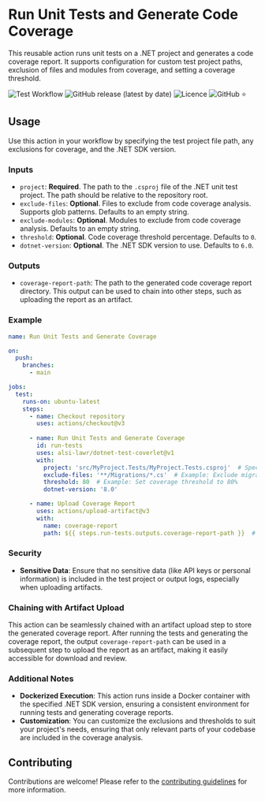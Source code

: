 # Run Unit Tests and Generate Code Coverage

This reusable action runs unit tests on a .NET project and generates a code coverage report. It supports configuration for custom test project paths, exclusion of files and modules from coverage, and setting a coverage threshold.

![Test Workflow](https://github.com/alsi-lawr/dotnet-test-coverlet/actions/workflows/test-action.yml/badge.svg)
![GitHub release (latest by date)](https://img.shields.io/github/v/release/alsi-lawr/dotnet-test-coverlet/)
![Licence](https://img.shields.io/github/license/alsi-lawr/dotnet-test-coverlet)
![GitHub :star:](https://img.shields.io/github/stars/alsi-lawr/dotnet-test-coverlet?style=social)

## Usage

Use this action in your workflow by specifying the test project file path, any exclusions for coverage, and the .NET SDK version.

### Inputs

- `project`: **Required**. The path to the `.csproj` file of the .NET unit test project. The path should be relative to the repository root.
- `exclude-files`: **Optional**. Files to exclude from code coverage analysis. Supports glob patterns. Defaults to an empty string.
- `exclude-modules`: **Optional**. Modules to exclude from code coverage analysis. Defaults to an empty string.
- `threshold`: **Optional**. Code coverage threshold percentage. Defaults to `0`.
- `dotnet-version`: **Optional**. The .NET SDK version to use. Defaults to `6.0`.

### Outputs

- `coverage-report-path`: The path to the generated code coverage report directory. This output can be used to chain into other steps, such as uploading the report as an artifact.

### Example

```yaml
name: Run Unit Tests and Generate Coverage

on:
  push:
    branches:
      - main

jobs:
  test:
    runs-on: ubuntu-latest
    steps:
      - name: Checkout repository
        uses: actions/checkout@v3
      
      - name: Run Unit Tests and Generate Coverage
        id: run-tests
        uses: alsi-lawr/dotnet-test-coverlet@v1
        with:
          project: 'src/MyProject.Tests/MyProject.Tests.csproj'  # Specify the correct path to your test project file
          exclude-files: '**/Migrations/*.cs'  # Example: Exclude migrations files
          threshold: 80  # Example: Set coverage threshold to 80%
          dotnet-version: '8.0'

      - name: Upload Coverage Report
        uses: actions/upload-artifact@v3
        with:
          name: coverage-report
          path: ${{ steps.run-tests.outputs.coverage-report-path }}  # Use the output from the previous step to upload the report
```

### Security

- **Sensitive Data**: Ensure that no sensitive data (like API keys or personal information) is included in the test project or output logs, especially when uploading artifacts.

### Chaining with Artifact Upload

This action can be seamlessly chained with an artifact upload step to store the generated coverage report. After running the tests and generating the coverage report, the output `coverage-report-path` can be used in a subsequent step to upload the report as an artifact, making it easily accessible for download and review.

### Additional Notes

- **Dockerized Execution**: This action runs inside a Docker container with the specified .NET SDK version, ensuring a consistent environment for running tests and generating coverage reports.
- **Customization**: You can customize the exclusions and thresholds to suit your project's needs, ensuring that only relevant parts of your codebase are included in the coverage analysis.

## Contributing

Contributions are welcome! Please refer to the [contributing guidelines](./docs/CONTRIBUTING.md) for more information.
